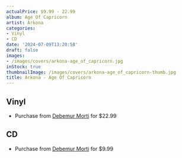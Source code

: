 ```yaml
---
actualPrice: $9.99 - 22.99
album: Age Of Capricorn
artist: Arkona
categories:
- Vinyl
- CD
date: '2024-07-09T13:20:58'
draft: false
images:
- /images/covers/arkona-age_of_capricorn.jpg
inStock: true
thumbnailImage: /images/covers/arkona-age_of_capricorn-thumb.jpg
title: Arkona - Age Of Capricorn
---
```


## Vinyl
* Purchase from [Debemur Morti](https://debemurmorti.aisamerch.com/item/79585) for $22.99
## CD
* Purchase from [Debemur Morti](https://debemurmorti.aisamerch.com/item/79584) for $9.99
